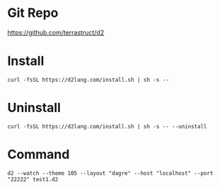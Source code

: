# Git Repo

https://github.com/terrastruct/d2

# Install

```shell
curl -fsSL https://d2lang.com/install.sh | sh -s --
```

# Uninstall

```shell
curl -fsSL https://d2lang.com/install.sh | sh -s -- --uninstall
```

# Command

```shell
d2 --watch --theme 105 --layout "dagre" --host "localhost" --port "22222" test1.d2
```
